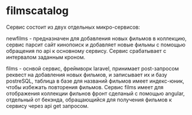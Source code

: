 # filmscatalog

Сервис состоит из двух отдельных микро-сервисов:

newfilms - предназначен для добавления новых фильмов в коллекцию, сервис парсит сайт кинопоиск и добавляет новые фильмы с помощью обращения по api к основному сервису. Сервис срабатывает с интервалом заданным кроном.

films - оснвой сервис, фреймворк laravel, принимает post-запросом реквест на добавления новых фильмов, и записывает их и базу postreSQL, таблица в базе для названий фильмов имеет индекс-юник, чтобы избежать повторения фильмов. 
Сервис films имеет для отображения коллекции фильнов фронт сделаный с помощью angular, отдельный от бекэнда, обращающийся для получения фильмов к сервису через api get запросом. 
